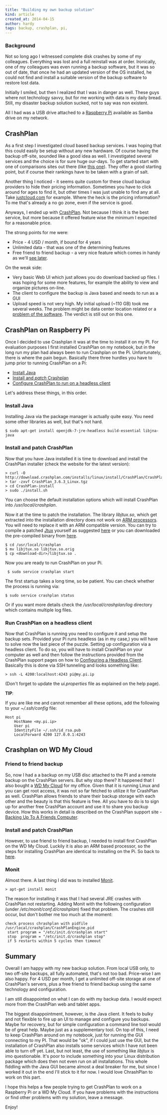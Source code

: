 ```yaml
---
title: "Building my own backup solution"
kind: article
created_at: 2014-04-15
author: hardy
tags: backup, crashplan, pi,
---
```


### Background

Not so long ago I witnessed complete disk crashes by some of my
 colleagues. Everything was lost and a full reinstall was at order.
Ironically, one of my colleagues was even running a backup software,
but it was so out of date, that once he had an updated version of the
OS installed, he could not find and install a suitable version of the
backup software to restore lost data.

Initially I smiled, but then I realized that I was in danger as well.
These guys where not technology savvy, but for me working with data
is my daily bread. Still, my disaster backup solution sucked, not to
say was non existent.

All I had was a USB drive attached to a
[Raspberry Pi](http://www.raspberrypi.org/) available as Samba drive
on my network.

## CrashPlan

As a first step I investigated cloud based backup services. I was
hoping that this could easily be setup without any new hardware. Of course having the backup off-site, sounded like a good idea as well. I
investigated several services and the choice is for sure huge our-days.
To get started start with one of comparisons sites out there (like
[this one](http://www.top10cloudstorage.com/review/justcloud/)).
They offer a good starting point, but if course their rankings have
to be taken with a grain of salt.

Another thing I noticed - it seems quite custom for these cloud
backup providers to hide their pricing information. Sometimes you have to click around for ages to find it, but other
times I was just unable to find any at all. Take
[justcloud.com](http://www.justcloud.com/) for example. Where the
heck is the pricing information? To me that's already a no go zone,
even if the service is good.

Anyways, I ended up with [CrashPlan](http://www.code42.com/crashplan/). Not because I think it is the best service, but more because it offered feature wise the minimum I expected for a reasonable price.

The strong points for me were:

* Price - 4 USD / month, if bound for 4 years
* Unlimited data - that was one of the determining features
* Free friend to friend backup - a very nice feature which comes in
handy as we'll [see later](#friend-to-friend).

On the weak side:

* Very basic Web UI which just allows you do download backed up
files. I was hoping for some more features, for example the ability to view and organize pictures on-line.
* The client to configure the backup is Java based and needs to run as a GUI
* Upload speed is not very high. My initial upload (~110 GB) took me
several weeks. The problem might be data
center location related or a
[problem of the software](http://networkrockstar.ca/2013/09/speeding-up-crashplan-backups/).
The verdict is still out on this one.

## CrashPlan on Raspberry Pi

Once I decided to use Crashplan it was at the time to install it on
my PI. For evaluation purposes I first installed CrashPlan on my
notebook, but in the long run my plan had always been to run Crashplan on the Pi.
Unfortunately, there is where the pain begun. Basically there three
hurdles you have to jump prior to running CrashPlan on a Pi:

<a name="arm-install"></a>

* [Install Java](#install-java)
* [Install and *patch* Crashplan](#install-crashplan)
* [Configure CrashPlan to run on a headless client](#headless-client)

Let's address these things, in this order.

<a name="install-java"></a>

### Install Java

Installing Java via the package manager is actually quite easy. You need some other libraries as well, but that's not hard.

    $ sudo apt-get install openjdk-7-jre-headless build-essential libjna-java

<a name="install-crashplan"></a>

### Install and patch CrashPlan

Now that you have Java installed it is time to download and install the
CrashPlan installer (check the website for the latest version):

    > curl -O http://download.crashplan.com/installs/linux/install/CrashPlan/CrashPlan_3.6.3_Linux.tgz
    > tar -zxvf CrashPlan_3.6.3_Linux.tgz
    > cd CrashPlan-install
    > sudo ./install.sh

You can choose the default installation options which will install
CrashPlan into _/usr/local/crashplan_.

Now it at the time to patch
the installation. The library _libjtux.so_, which get extracted
into the installation directory does not work on
[ARM processors](http://en.wikipedia.org/wiki/ARM_architecture). You
will need to replace it with an ARM compatible version. You can try
to compile a patched
[Jtux](http://www.basepath.com/aup/jtux) yourself as suggested
[here](https://0x539.se/crashplan-pa-din-raspberry-pi) or you can downloaded the pre-compiled binary from [here](http://goo.gl/kYqCLD).

    $ cd /usr/local/crashplan
    $ mv libjtux.so libjtux.so.orig
    $ cp <download-dir>/libjtux.so .

Now you are ready to run CrashPlan on your Pi.

     $ sudo service crashplan start

The first startup takes a long time, so be patient. You can check
whether the process is running via:

    $ sudo service crashplan status

Or if you want more details check the _/usr/local/crashplan/log_
directory which contains multiple log files.

<a name="headless-client"></a>

### Run CrashPlan on a headless client

Now that CrashPlan is running you need to configure it and setup the
backup sets. Provided your Pi runs headless (as in my case,)
you will have to solve now the last piece of the puzzle. Setting
up configuration via a headless client. To do so, you will have to
install CrashPlan on your computer as well and then follow the
instructions provided from the CrashPlan support pages on how to
[Configuring a Headless Client](http://support.code42.com/CrashPlan/Latest/Configuring/Configuring_A_Headless_Client).
Basically this is done via SSH tunneling and looks something like:

    > ssh -L 4200:localhost:4243 pi@my.pi.ip

(Don't forget to update the _ui.properties_ file as explained on
the help page).

**TIP**:

If you are like me and cannot remember all these options, add the
following to your _~/.ssh/config_ file:

    Host pi
        HostName <my.pi.ip>
        User pi
        IdentityFile ~/.ssh/id_rsa.pub
        LocalForward 4200 127.0.0.1:4243


## Crashplan on WD My Cloud

<a name="friend-to-friend"></a>

### Friend to friend backup

So, now I had a a backup on my USB disc attached to the PI and a
remote backup on the CrashPlan servers. But why stop there? It happened
that I also bought a [WD My Cloud](http://www.wdc.com/en/products/products.aspx?id=1140)
for my office. Given that it is running Linux and you can get root
access, it was not so far fetched to utilize it for CrashPlan as well.
CrashPlan allows friends to share their backup storage with each other
and the beauty is that this feature is free. All you have to do is to
sign up for another free CrashPlan account and use it to share you
backup device. How this works
in detail is described on the CrashPlan support site - [Backing Up To A Friends Computer](https://support.code42.com/CrashPlan/Latest/Backup/Backing_Up_To_A_Friends_Computer).

### Install and patch CrashPlan

However, to use friend to friend backup, I needed to install first
CrashPlan on the WD My Cloud. Luckily it is also an ARM based
processor, so the steps for installing CrashPlan are identical to
installing on the Pi. So back to [here](#arm-install).

### Monit

Almost there. A last thing I did was to installed
[Monit](http://mmonit.com/monit/).

    > apt-get install monit

The reason for installing it was
that I had several JRE crashes with CrashPlan not restarting. Adding
Monit with the following configuration (under _/etc/monit/conf.d/crashplan_)
fixed that problem. The crashes
still occur, but don't bother me too much at the moment:

    check process chrashplan with pidfile /usr/local/crashplan/CrashPlanEngine.pid
     start program = "/etc/init.d/crashplan start"
     stop  program = "/etc/init.d/crashplan stop"
     if 5 restarts within 5 cycles then timeout


## Summary

Overall I am happy with my new backup solution. From local USB
only, to two off-site backups, all fully automated, that's not too bad.
Price-wise I am also happy. For 4 USD per month, I get a unlimited
off-site storage at one of CrashPlan's servers, plus a free friend to
friend backup using the same technology and configuration.

I am still disappointed on what I can do with my backup data. I would
expect more from the CrashPlan web and tablet apps.

The biggest disappointment, however, is the Java client. It feels to
bulky and not flexible to fire up an UI to manage and configure
you backups. Maybe for recovery, but for simple configuration a
command line tool would be of great help. Maybe just as a supplementary
tool. On top of this, I need to keep CrashPlan around on my notebook,
just for running the GUI connecting to my PI.
That would be "ok", if I could just
use the GUI, but the installation of CrashPlan also installs some
services which I have not been able to turn off yet. Last, but not
least, the use of something like _libjtux_ is imo questionable. It's
poor to include something into your Linux distribution package which does then not even run on all installations. This whole fiddling with
the Java GUI became almost a deal breaker for me, but since I worked
it out in the end I'll stick to it for now. I would love
ChrashPlan to work on this part.

I hope this helps a few people trying to get CrashPlan to work on a
Raspberry Pi or a WD My Cloud. If you have problems with the
instructions or find other problems with my solution, leave a message.

Enjoy!
